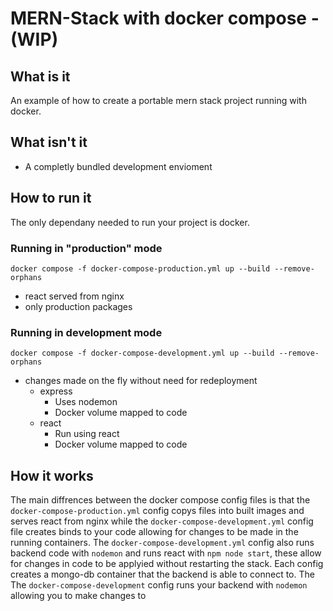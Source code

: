 # MERN-Stack with docker compose - (__WIP__)

## What is it
An example of how to create a portable mern stack project running with docker. 

## What **isn't** it
* A completly bundled development envioment

## How to run it
The only dependany needed to run your project is docker. 

### Running in "production" mode
```docker compose -f docker-compose-production.yml up --build --remove-orphans```
* react served from nginx
* only production packages

### Running in development mode
```docker compose -f docker-compose-development.yml up --build --remove-orphans```
* changes made on the fly without need for redeployment
    * express
        * Uses nodemon
        * Docker volume mapped to code
    * react
        * Run using react
        * Docker volume mapped to code

## How it works
The main diffrences between the docker compose config files is that the `docker-compose-production.yml` config copys files into built images and serves react from nginx while the `docker-compose-development.yml` config file creates binds to your code allowing for changes to be made in the running containers. The `docker-compose-development.yml` config also runs backend code with `nodemon` and runs react with `npm node start`, these allow for changes in code to be applyied without restarting the stack. Each config creates a mongo-db container that the backend is able to connect to.
The    The `docker-compose-development` config runs your backend with `nodemon` allowing you to make changes to 